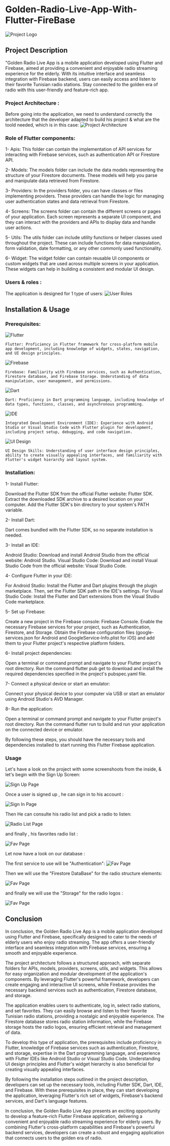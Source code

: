 # Golden-Radio-Live-App-With-Flutter-FireBase
![Project Logo](https://github.com/SBJ2000/Golden-Radio-Live-App-With-Flutter-FireBase/blob/main/Images/Logo.jpg)

## Project Description
"Golden Radio Live App is a mobile application developed using Flutter and Firebase, aimed at providing a convenient and enjoyable radio streaming experience for the elderly. 
With its intuitive interface and seamless integration with Firebase backend, users can easily access and listen to their favorite Tunisian radio stations. 
Stay connected to the golden era of radio with this user-friendly and feature-rich app. 

### Project Architecture :
Before going into the application, we need to understand correctly the architecture that the developer adapted to build his project & what are the toold needed, which is in this case:
![Project Architecture](https://github.com/SBJ2000/Golden-Radio-Live-App-With-Flutter-FireBase/blob/main/Images/Architecture.png)
### Role of Flutter components:

1- Apis: This folder can contain the implementation of API services for interacting with Firebase services, such as authentication API or Firestore API.

2- Models: The models folder can include the data models representing the structure of your Firestore documents. These models will help you parse and manipulate data retrieved from Firestore.

3- Providers: In the providers folder, you can have classes or files implementing providers. These providers can handle the logic for managing user authentication states and data retrieval from Firestore.

4- Screens: The screens folder can contain the different screens or pages of your application. Each screen represents a separate UI component, and they can interact with the providers and APIs to display data and handle user actions.

5- Utils: The utils folder can include utility functions or helper classes used throughout the project. These can include functions for data manipulation, form validation, date formatting, or any other commonly used functionality.

6- Widget: The widget folder can contain reusable UI components or custom widgets that are used across multiple screens in your application. These widgets can help in building a consistent and modular UI design.

### Users & roles :
The application is designed for 1 type of users:
![User Roles](https://github.com/SBJ2000/Golden-Radio-Live-App-With-Flutter-FireBase/blob/main/Images/Roles.png)

## Installation & Usage

### Prerequisites:
![Flutter](https://img.shields.io/badge/Framework-Flutter-blue?logo=flutter)

    Flutter: Proficiency in Flutter framework for cross-platform mobile app development, including knowledge of widgets, states, navigation, and UI design principles.

![Firebase](https://img.shields.io/badge/Backend-Firebase-blue?logo=firebase)

    Firebase: Familiarity with Firebase services, such as Authentication, Firestore database, and Firebase Storage. Understanding of data manipulation, user management, and permissions.

![Dart](https://img.shields.io/badge/Language-Dart-blue?logo=dart)

    Dart: Proficiency in Dart programming language, including knowledge of data types, functions, classes, and asynchronous programming.

![IDE](https://img.shields.io/badge/IDE-Android%20Studio%20%7C%20Visual%20Studio%20Code-blue?logo=android-studio&logoColor=white)

    Integrated Development Environment (IDE): Experience with Android Studio or Visual Studio Code with Flutter plugin for development, including project setup, debugging, and code navigation.

![UI Design](https://img.shields.io/badge/UI%20Design-Principles-blue?logo=material-design)

    UI Design Skills: Understanding of user interface design principles, ability to create visually appealing interfaces, and familiarity with Flutter's widget hierarchy and layout system.

### Installation:
 
 1- Install Flutter:

Download the Flutter SDK from the official Flutter website: Flutter SDK.
Extract the downloaded SDK archive to a desired location on your computer.
Add the Flutter SDK's bin directory to your system's PATH variable.
 
 2- Install Dart:

Dart comes bundled with the Flutter SDK, so no separate installation is needed.
 
 3- Install an IDE:

Android Studio: Download and install Android Studio from the official website: Android Studio.
Visual Studio Code: Download and install Visual Studio Code from the official website: Visual Studio Code.

 4- Configure Flutter in your IDE:

For Android Studio: Install the Flutter and Dart plugins through the plugin marketplace. Then, set the Flutter SDK path in the IDE's settings.
For Visual Studio Code: Install the Flutter and Dart extensions from the Visual Studio Code marketplace.
 
 5- Set up Firebase:

Create a new project in the Firebase console: Firebase Console.
Enable the necessary Firebase services for your project, such as Authentication, Firestore, and Storage.
Obtain the Firebase configuration files (google-services.json for Android and GoogleService-Info.plist for iOS) and add them to your Flutter project's respective platform folders.

 6- Install project dependencies:

Open a terminal or command prompt and navigate to your Flutter project's root directory.
Run the command flutter pub get to download and install the required dependencies specified in the project's pubspec.yaml file.

 7- Connect a physical device or start an emulator:

Connect your physical device to your computer via USB or start an emulator using Android Studio's AVD Manager.

 8- Run the application:

Open a terminal or command prompt and navigate to your Flutter project's root directory.
Run the command flutter run to build and run your application on the connected device or emulator.

By following these steps, you should have the necessary tools and dependencies installed to start running this Flutter Firebase application.

### Usage
Let's have a look on the project with some screenshoots from the inside, & let's begin with the Sign Up Screen:

![Sign Up Page](https://github.com/SBJ2000/Golden-Radio-Live-App-With-Flutter-FireBase/blob/main/Images/SignUp.jpg)

Once a user is signed up , he can sign in to his account : 

![Sign In Page](https://github.com/SBJ2000/Golden-Radio-Live-App-With-Flutter-FireBase/blob/main/Images/SignIn.jpg)

Then He can consulte his radio list and pick a radio to listen:

![Radio List Page](https://github.com/SBJ2000/Golden-Radio-Live-App-With-Flutter-FireBase/blob/main/Images/List.jpg)

and finally , his favorites radio list :

![Fav Page](https://github.com/SBJ2000/Golden-Radio-Live-App-With-Flutter-FireBase/blob/main/Images/Fav.jpg)

Let now have a look on our database :

The first service to use will be "Authentication":
![Fav Page](https://github.com/SBJ2000/Golden-Radio-Live-App-With-Flutter-FireBase/blob/main/Images/Auth.png)

Then we will use the "Firestore DataBase" for the radio structure elements:

![Fav Page](https://github.com/SBJ2000/Golden-Radio-Live-App-With-Flutter-FireBase/blob/main/Images/ListFirebase.png)


and finally we will use the "Storage" for the radio logos :

![Fav Page](https://github.com/SBJ2000/Golden-Radio-Live-App-With-Flutter-FireBase/blob/main/Images/Store.png)

## Conclusion

In conclusion, the Golden Radio Live App is a mobile application developed using Flutter and Firebase, specifically designed to cater to the needs of elderly users who enjoy radio streaming. The app offers a user-friendly interface and seamless integration with Firebase services, ensuring a smooth and enjoyable experience.

The project architecture follows a structured approach, with separate folders for APIs, models, providers, screens, utils, and widgets. This allows for easy organization and modular development of the application's components. By leveraging Flutter's powerful framework, developers can create engaging and interactive UI screens, while Firebase provides the necessary backend services such as authentication, Firestore database, and storage.

The application enables users to authenticate, log in, select radio stations, and set favorites. They can easily browse and listen to their favorite Tunisian radio stations, providing a nostalgic and enjoyable experience. The Firestore database stores radio station information, while the Firebase storage hosts the radio logos, ensuring efficient retrieval and management of data.

To develop this type of application, the prerequisites include proficiency in Flutter, knowledge of Firebase services such as authentication, Firestore, and storage, expertise in the Dart programming language, and experience with Flutter IDEs like Android Studio or Visual Studio Code. Understanding UI design principles and Flutter's widget hierarchy is also beneficial for creating visually appealing interfaces.

By following the installation steps outlined in the project description, developers can set up the necessary tools, including Flutter SDK, Dart, IDE, and Firebase. With these prerequisites in place, they can start developing the application, leveraging Flutter's rich set of widgets, Firebase's backend services, and Dart's language features.

In conclusion, the Golden Radio Live App presents an exciting opportunity to develop a feature-rich Flutter Firebase application, delivering a convenient and enjoyable radio streaming experience for elderly users. By combining Flutter's cross-platform capabilities and Firebase's powerful backend services, developers can create a robust and engaging application that connects users to the golden era of radio.